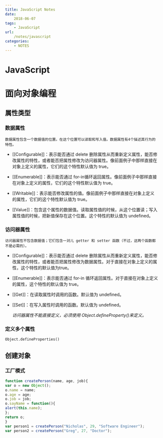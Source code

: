 ```yaml
---
title: JavaScript Notes
date: 
    2018-06-07
tags: 
    - JavaScript
url:
    /notes/javascript
categories:
    - NOTES
---
```


# JavaScript

# 面向对象编程

## 属性类型
### 数据属性
    数据属性包含一个数据值的位置。在这个位置可以读取和写入值。数据属性有4个描述其行为的特性。
- [[Configurable]]：表示能否通过 delete 删除属性从而重新定义属性，能否修改属性的特性，或者能否把属性修改为访问器属性。像前面例子中那样直接在对象上定义的属性，它们的这个特性默认值为 true。

- [[Enumerable]]：表示能否通过 for-in循环返回属性。像前面例子中那样直接在对象上定义的属性，它们的这个特性默认值为 true。

- [[Writable]]：表示能否修改属性的值。像前面例子中那样直接在对象上定义的属性，它们的这个特性默认值为 true。
- [[Value]]：包含这个属性的数据值。读取属性值的时候，从这个位置读；写入属性值的时候，把新值保存在这个位置。这个特性的默认值为 undefined。

### 访问器属性
    访问器属性不包含数据值；它们包含一对儿 getter 和 setter 函数（不过，这两个函数都不是必需的）。
- [[Configurable]]：表示能否通过 delete 删除属性从而重新定义属性，能否修改属性的特性，或者能否把属性修改为数据属性。对于直接在对象上定义的属性，这个特性的默认值为true。
- [[Enumerable]]：表示能否通过 for-in 循环返回属性。对于直接在对象上定义的属性，这个特性的默认值为 true。
- [[Get]]：在读取属性时调用的函数。默认值为 undefined。
- [[Set]]：在写入属性时调用的函数。默认值为 undefined。
    
    *访问器属性不能直接定义，必须使用 Object.defineProperty()来定义。*
    
### 定义多个属性
    Object.defineProperties()
    
## 创建对象

### 工厂模式
```javascript
function createPerson(name, age, job){
var o = new Object();
o.name = name;
o.age = age;
o.job = job;
o.sayName = function(){
alert(this.name);
};
return o;
}
var person1 = createPerson("Nicholas", 29, "Software Engineer");
var person2 = createPerson("Greg", 27, "Doctor");
```



